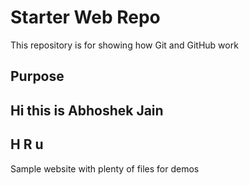 # Starter Web Repo

This repository is for showing how Git and GitHub work

## Purpose
## Hi this is Abhoshek Jain
## H R u
Sample website with plenty of files for demos
